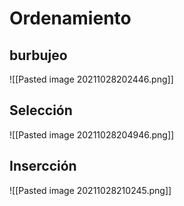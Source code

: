 # Ordenamiento
## burbujeo
![[Pasted image 20211028202446.png]]

## Selección 
![[Pasted image 20211028204946.png]]

## Insercción
![[Pasted image 20211028210245.png]]